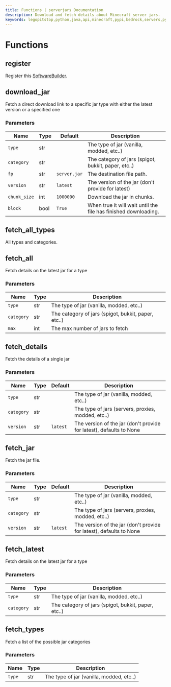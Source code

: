 ```yaml
---
title: Functions | serverjars Documentation
description: Download and fetch details about Minecraft server jars.
keywords: legopitstop,python,java,api,minecraft,pypi,bedrock,servers,pythonpackage,serverjars
---
```


# Functions

## register

Register this [SoftwareBuilder](./SoftwareBuilder).

## download_jar

Fetch a direct download link to a specific jar type with either the latest version or a specified one

### Parameters

| Name         | Type | Default      | Description                                                     |
| ------------ | ---- | ------------ | --------------------------------------------------------------- |
| `type`       | str  |              | The type of jar (vanilla, modded, etc..)                        |
| `category`   | str  |              | The category of jars (spigot, bukkit, paper, etc..)             |
| `fp`         | str  | `server.jar` | The destination file path.                                      |
| `version`    | str  | `latest`     | The version of the jar (don't provide for latest)               |
| `chunk_size` | int  | `1000000`    | Download the jar in chunks.                                     |
| `block`      | bool | `True`       | When true it will wait until the file has finished downloading. |

## fetch_all_types

All types and categories.

## fetch_all

Fetch details on the latest jar for a type

### Parameters

| Name       | Type | Description                                         |
| ---------- | ---- | --------------------------------------------------- |
| `type`     | str  | The type of jar (vanilla, modded, etc..)            |
| `category` | str  | The category of jars (spigot, bukkit, paper, etc..) |
| `max`      | int  | The max number of jars to fetch                     |

## fetch_details

Fetch the details of a single jar

### Parameters

| Name       | Type | Default  | Description                                                         |
| ---------- | ---- | -------- | ------------------------------------------------------------------- |
| `type`     | str  |          | The type of jar (vanilla, modded, etc..)                            |
| `category` | str  |          | The type of jars (servers, proxies, modded, etc..)                  |
| `version`  | str  | `latest` | The version of the jar (don't provide for latest), defaults to None |

## fetch_jar

Fetch the jar file.

### Parameters

| Name       | Type | Default  | Description                                                         |
| ---------- | ---- | -------- | ------------------------------------------------------------------- |
| `type`     | str  |          | The type of jar (vanilla, modded, etc..)                            |
| `category` | str  |          | The type of jars (servers, proxies, modded, etc..)                  |
| `version`  | str  | `latest` | The version of the jar (don't provide for latest), defaults to None |

## fetch_latest

Fetch details on the latest jar for a type

### Parameters

| Name       | Type | Description                                         |
| ---------- | ---- | --------------------------------------------------- |
| `type`     | str  | The type of jar (vanilla, modded, etc..)            |
| `category` | str  | The category of jars (spigot, bukkit, paper, etc..) |

## fetch_types

Fetch a list of the possible jar categories

### Parameters

| Name   | Type | Description                              |
| ------ | ---- | ---------------------------------------- |
| `type` | str  | The type of jar (vanilla, modded, etc..) |
